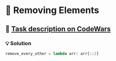 # 📝 Removing Elements

## 🔗 [Task description on CodeWars](https://www.codewars.com/kata/5769b3802ae6f8e4890009d2)

### 💡 Solution

```python
remove_every_other = lambda arr: arr[::2]
```
